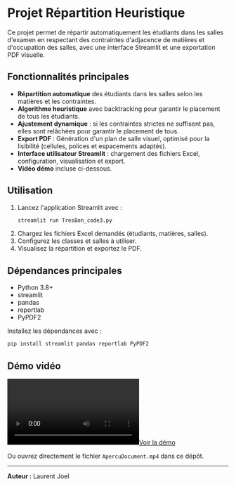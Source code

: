 # Projet Répartition Heuristique 

Ce projet permet de répartir automatiquement les étudiants dans les salles d'examen  en respectant des contraintes d'adjacence de matières et d'occupation des salles, avec une interface Streamlit et une exportation PDF visuelle.

## Fonctionnalités principales

- **Répartition automatique** des étudiants dans les salles selon les matières et les contraintes.
- **Algorithme heuristique** avec backtracking pour garantir le placement de tous les étudiants.
- **Ajustement dynamique** : si les contraintes strictes ne suffisent pas, elles sont relâchées pour garantir le placement de tous.
- **Export PDF** : Génération d'un plan de salle visuel, optimisé pour la lisibilité (cellules, polices et espacements adaptés).
- **Interface utilisateur Streamlit** : chargement des fichiers Excel, configuration, visualisation et export.
- **Vidéo démo** incluse ci-dessous.

## Utilisation

1. Lancez l'application Streamlit avec :
   ```bash
   streamlit run TresBon_code3.py
   ```
2. Chargez les fichiers Excel demandés (étudiants, matières, salles).
3. Configurez les classes et salles à utiliser.
4. Visualisez la répartition et exportez le PDF.

## Dépendances principales

- Python 3.8+
- streamlit
- pandas
- reportlab
- PyPDF2

Installez les dépendances avec :

```bash
pip install streamlit pandas reportlab PyPDF2
```

## Démo vidéo

[![Voir la démo](ApercuDocument.mp4)](ApercuDocument.mp4)

Ou ouvrez directement le fichier `ApercuDocument.mp4` dans ce dépôt.

---

**Auteur :** Laurent Joel

